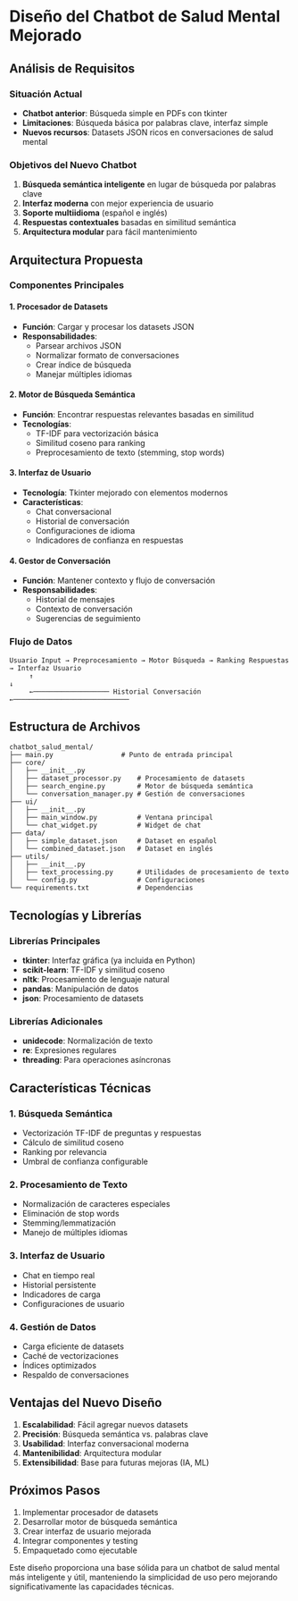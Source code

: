 # Diseño del Chatbot de Salud Mental Mejorado

## Análisis de Requisitos

### Situación Actual
- **Chatbot anterior**: Búsqueda simple en PDFs con tkinter
- **Limitaciones**: Búsqueda básica por palabras clave, interfaz simple
- **Nuevos recursos**: Datasets JSON ricos en conversaciones de salud mental

### Objetivos del Nuevo Chatbot
1. **Búsqueda semántica inteligente** en lugar de búsqueda por palabras clave
2. **Interfaz moderna** con mejor experiencia de usuario
3. **Soporte multiidioma** (español e inglés)
4. **Respuestas contextuales** basadas en similitud semántica
5. **Arquitectura modular** para fácil mantenimiento

## Arquitectura Propuesta

### Componentes Principales

#### 1. **Procesador de Datasets**
- **Función**: Cargar y procesar los datasets JSON
- **Responsabilidades**:
  - Parsear archivos JSON
  - Normalizar formato de conversaciones
  - Crear índice de búsqueda
  - Manejar múltiples idiomas

#### 2. **Motor de Búsqueda Semántica**
- **Función**: Encontrar respuestas relevantes basadas en similitud
- **Tecnologías**:
  - TF-IDF para vectorización básica
  - Similitud coseno para ranking
  - Preprocesamiento de texto (stemming, stop words)

#### 3. **Interfaz de Usuario**
- **Tecnología**: Tkinter mejorado con elementos modernos
- **Características**:
  - Chat conversacional
  - Historial de conversación
  - Configuraciones de idioma
  - Indicadores de confianza en respuestas

#### 4. **Gestor de Conversación**
- **Función**: Mantener contexto y flujo de conversación
- **Responsabilidades**:
  - Historial de mensajes
  - Contexto de conversación
  - Sugerencias de seguimiento

### Flujo de Datos

```
Usuario Input → Preprocesamiento → Motor Búsqueda → Ranking Respuestas → Interfaz Usuario
     ↑                                                                        ↓
     ←─────────────────── Historial Conversación ←─────────────────────────────
```

## Estructura de Archivos

```
chatbot_salud_mental/
├── main.py                 # Punto de entrada principal
├── core/
│   ├── __init__.py
│   ├── dataset_processor.py    # Procesamiento de datasets
│   ├── search_engine.py        # Motor de búsqueda semántica
│   └── conversation_manager.py # Gestión de conversaciones
├── ui/
│   ├── __init__.py
│   ├── main_window.py          # Ventana principal
│   └── chat_widget.py          # Widget de chat
├── data/
│   ├── simple_dataset.json     # Dataset en español
│   └── combined_dataset.json   # Dataset en inglés
├── utils/
│   ├── __init__.py
│   ├── text_processing.py      # Utilidades de procesamiento de texto
│   └── config.py               # Configuraciones
└── requirements.txt            # Dependencias
```

## Tecnologías y Librerías

### Librerías Principales
- **tkinter**: Interfaz gráfica (ya incluida en Python)
- **scikit-learn**: TF-IDF y similitud coseno
- **nltk**: Procesamiento de lenguaje natural
- **pandas**: Manipulación de datos
- **json**: Procesamiento de datasets

### Librerías Adicionales
- **unidecode**: Normalización de texto
- **re**: Expresiones regulares
- **threading**: Para operaciones asíncronas

## Características Técnicas

### 1. **Búsqueda Semántica**
- Vectorización TF-IDF de preguntas y respuestas
- Cálculo de similitud coseno
- Ranking por relevancia
- Umbral de confianza configurable

### 2. **Procesamiento de Texto**
- Normalización de caracteres especiales
- Eliminación de stop words
- Stemming/lemmatización
- Manejo de múltiples idiomas

### 3. **Interfaz de Usuario**
- Chat en tiempo real
- Historial persistente
- Indicadores de carga
- Configuraciones de usuario

### 4. **Gestión de Datos**
- Carga eficiente de datasets
- Caché de vectorizaciones
- Índices optimizados
- Respaldo de conversaciones

## Ventajas del Nuevo Diseño

1. **Escalabilidad**: Fácil agregar nuevos datasets
2. **Precisión**: Búsqueda semántica vs. palabras clave
3. **Usabilidad**: Interfaz conversacional moderna
4. **Mantenibilidad**: Arquitectura modular
5. **Extensibilidad**: Base para futuras mejoras (IA, ML)

## Próximos Pasos

1. Implementar procesador de datasets
2. Desarrollar motor de búsqueda semántica
3. Crear interfaz de usuario mejorada
4. Integrar componentes y testing
5. Empaquetado como ejecutable

Este diseño proporciona una base sólida para un chatbot de salud mental más inteligente y útil, manteniendo la simplicidad de uso pero mejorando significativamente las capacidades técnicas.
